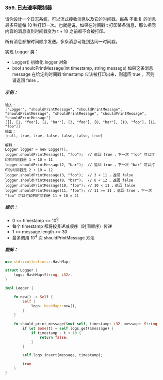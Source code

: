 
### [359. 日志速率限制器](https://leetcode.cn/problems/logger-rate-limiter/)
请你设计一个日志系统，可以流式接收消息以及它的时间戳。每条 不重复 的消息最多只能每 10 秒打印一次。也就是说，如果在时间戳 t 打印某条消息，那么相同内容的消息直到时间戳变为 t + 10 之前都不会被打印。

所有消息都按时间顺序发送。多条消息可能到达同一时间戳。

实现 Logger 类：

- Logger() 初始化 logger 对象
- bool shouldPrintMessage(int timestamp, string message) 如果这条消息 message 在给定的时间戳 timestamp 应该被打印出来，则返回 true ，否则请返回 false 。


##### 示例：
```
输入：
["Logger", "shouldPrintMessage", "shouldPrintMessage", "shouldPrintMessage", "shouldPrintMessage", "shouldPrintMessage", "shouldPrintMessage"]
[[], [1, "foo"], [2, "bar"], [3, "foo"], [8, "bar"], [10, "foo"], [11, "foo"]]
输出：
[null, true, true, false, false, false, true]

解释：
Logger logger = new Logger();
logger.shouldPrintMessage(1, "foo");  // 返回 true ，下一次 "foo" 可以打印的时间戳是 1 + 10 = 11
logger.shouldPrintMessage(2, "bar");  // 返回 true ，下一次 "bar" 可以打印的时间戳是 2 + 10 = 12
logger.shouldPrintMessage(3, "foo");  // 3 < 11 ，返回 false
logger.shouldPrintMessage(8, "bar");  // 8 < 12 ，返回 false
logger.shouldPrintMessage(10, "foo"); // 10 < 11 ，返回 false
logger.shouldPrintMessage(11, "foo"); // 11 >= 11 ，返回 true ，下一次 "foo" 可以打印的时间戳是 11 + 10 = 21
```

##### 提示：
- 0 <= timestamp <= 10<sup>9</sup>
- 每个 timestamp 都将按非递减顺序（时间顺序）传递
- 1 <= message.length <= 30
- 最多调用 10<sup>4</sup> 次 shouldPrintMessage 方法

##### 题解：
```rust
use std::collections::HashMap;

struct Logger {
    logs: HashMap<String, i32>,
}

impl Logger {

    fn new() -> Self {
        Self {
            logs: HashMap::new(),
        }
    }
    
    fn should_print_message(&mut self, timestamp: i32, message: String) -> bool {
        if let Some(t) = self.logs.get(&message) {
            if timestamp - t < 10 {
                return false;
            }
        }

        self.logs.insert(message, timestamp);

        true
    }
}

```
